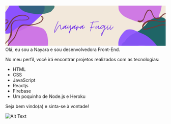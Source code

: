 ![image](./NayaraFugii.png)
 Olá, eu sou a Nayara e sou desenvolvedora Front-End.

 No meu perfil, você irá encontrar projetos realizados com as tecnologias:

* HTML
* CSS
* JavaScript
* Reactjs
* Firebase
* Um poquinho de Node.js e Heroku

Seja bem vindo(a) e sinta-se à vontade!

![Alt Text](https://media.giphy.com/media/3oEduSbSGpGaRX2Vri/giphy.gif)